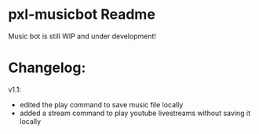 # pxl-musicbot Readme

Music bot is still WIP and under development!

# Changelog:

v1.1:
- edited the play command to save music file locally
- added a stream command to play youtube livestreams without saving it locally
